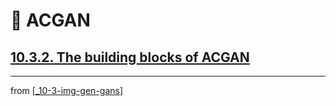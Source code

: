 # 🦋 ACGAN

## [**10.3.2.** The building blocks of ACGAN](https://livebook.manning.com/book/deep-learning-with-javascript/chapter-10/147)

---
from [[_10-3-img-gen-gans]]

[//begin]: # "Autogenerated link references for markdown compatibility"
[_10-3-img-gen-gans]: _10-3-img-gen-gans.md "🦋 Img Gen GANs"
[//end]: # "Autogenerated link references"
